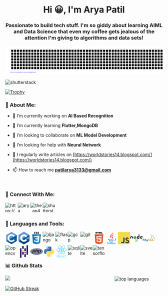 <h1 align="center">Hi 😀, I'm Arya Patil</h1>
<h3 align="center">Passionate to build tech stuff. I'm so giddy about learning AIML and Data Science that even my coffee gets jealous of the attention I'm giving to algorithms and data sets! </h3>

![gitartwork](gitartwork.svg)

<p align="left"> <img src="https://komarev.com/ghpvc/?username=shutterstack&label=Profile%20views&color=0e75b6&style=flat" alt="shutterstack" /> </p>

[![Trophy](https://github-profile-trophy.vercel.app/?username=ShutterStack&theme=tokyonight&border_radius=5&border=A504EB)](https://github.com/ryo-ma/github-profile-trophy)

### 🧐 About Me:
- 🔭 I’m currently working on **AI Based Recognition**

- 🌱 I’m currently learning **Flutter,MongoDB**

- 👯 I’m looking to collaborate on **ML Model Development**

- 🤝 I’m looking for help with **Neural Network**

- 📝 I regularly write articles on [https://worldstories14.blogspot.com/](https://worldstories14.blogspot.com/)

- 📫 How to reach me **patilarya3133@gmail.com**

<br>

### 🤝 Connect With Me:
<a href="https://linkedin.com/in/https://www.linkedin.com/in/arya-patil-94b115210/" target="blank"><img align="left" src="https://raw.githubusercontent.com/rahuldkjain/github-profile-readme-generator/master/src/images/icons/Social/linked-in-alt.svg" alt="https://www.linkedin.com/in/arya-patil-94b115210/" height="30" width="40" /></a>
<a href="https://kaggle.com/arya patil_411" target="blank"><img align="left" src="https://raw.githubusercontent.com/rahuldkjain/github-profile-readme-generator/master/src/images/icons/Social/kaggle.svg" alt="arya patil_411" height="30" width="40" /></a>
<a href="https://instagram.com/the_ap4" target="blank"><img align="left" src="https://raw.githubusercontent.com/rahuldkjain/github-profile-readme-generator/master/src/images/icons/Social/instagram.svg" alt="the_ap4" height="30" width="40" /></a>
<a href="https://www.hackerrank.com/shutterstack" target="blank"><img align="left" src="https://raw.githubusercontent.com/rahuldkjain/github-profile-readme-generator/master/src/images/icons/Social/hackerrank.svg" alt="shutterstack" height="30" width="40" /></a>

<br>
<br>

### 🔨 Languages and Tools:
<a href="https://www.cprogramming.com/" target="_blank" rel="noreferrer"> <img align="left" src="https://raw.githubusercontent.com/devicons/devicon/master/icons/c/c-original.svg" alt="c" width="40" height="40"/> </a> 
<a href="https://www.w3schools.com/cpp/" target="_blank" rel="noreferrer"> <img align="left" src="https://raw.githubusercontent.com/devicons/devicon/master/icons/cplusplus/cplusplus-original.svg" alt="cplusplus" width="40" height="40"/> </a> 
<a href="https://www.w3schools.com/css/" target="_blank" rel="noreferrer"> <img align="left" src="https://raw.githubusercontent.com/devicons/devicon/master/icons/css3/css3-original-wordmark.svg" alt="css3" width="40" height="40"/> </a> 
<a href="https://www.djangoproject.com/" target="_blank" rel="noreferrer"> <img align="left" src="https://cdn.worldvectorlogo.com/logos/django.svg" alt="django" width="40" height="40"/> </a> 
<a href="https://flask.palletsprojects.com/" target="_blank" rel="noreferrer"> <img align="left" src="https://www.vectorlogo.zone/logos/pocoo_flask/pocoo_flask-icon.svg" alt="flask" width="40" height="40"/> </a> 
<a href="https://cloud.google.com" target="_blank" rel="noreferrer"> <img align="left" src="https://www.vectorlogo.zone/logos/google_cloud/google_cloud-icon.svg" alt="gcp" width="40" height="40"/> </a> 
<a href="https://git-scm.com/" target="_blank" rel="noreferrer"> <img align="left" src="https://www.vectorlogo.zone/logos/git-scm/git-scm-icon.svg" alt="git" width="40" height="40"/> </a> 
<a href="https://www.w3.org/html/" target="_blank" rel="noreferrer"> <img align="left" src="https://raw.githubusercontent.com/devicons/devicon/master/icons/html5/html5-original-wordmark.svg" alt="html5" width="40" height="40"/> </a> 
<a href="https://www.java.com" target="_blank" rel="noreferrer"> <img align="left" src="https://raw.githubusercontent.com/devicons/devicon/master/icons/java/java-original.svg" alt="java" width="40" height="40"/> </a> 
<a href="https://developer.mozilla.org/en-US/docs/Web/JavaScript" target="_blank" rel="noreferrer"> <img align="left" src="https://raw.githubusercontent.com/devicons/devicon/master/icons/javascript/javascript-original.svg" alt="javascript" width="40" height="40"/> </a> 
<a href="https://www.mysql.com/" target="_blank" rel="noreferrer"> <img src="https://raw.githubusercontent.com/devicons/devicon/master/icons/mysql/mysql-original-wordmark.svg" alt="mysql" width="40" height="40"/> </a> 
<a href="https://nodejs.org" target="_blank" rel="noreferrer"> <img align="left" src="https://raw.githubusercontent.com/devicons/devicon/master/icons/nodejs/nodejs-original-wordmark.svg" alt="nodejs" width="40" height="40"/> </a> 
<a href="https://opencv.org/" target="_blank" rel="noreferrer"> <img align="left" src="https://www.vectorlogo.zone/logos/opencv/opencv-icon.svg" alt="opencv" width="40" height="40"/> </a> 
<a href="https://pandas.pydata.org/" target="_blank" rel="noreferrer"> <img align="left" src="https://raw.githubusercontent.com/devicons/devicon/2ae2a900d2f041da66e950e4d48052658d850630/icons/pandas/pandas-original.svg" alt="pandas" width="40" height="40"/> </a> 
<a href="https://www.php.net" target="_blank" rel="noreferrer"> <img align="left" src="https://raw.githubusercontent.com/devicons/devicon/master/icons/php/php-original.svg" alt="php" width="40" height="40"/> </a> 
<a href="https://www.python.org" target="_blank" rel="noreferrer"> <img align="left" src="https://raw.githubusercontent.com/devicons/devicon/master/icons/python/python-original.svg" alt="python" width="40" height="40"/> </a> 
<a href="https://reactjs.org/" target="_blank" rel="noreferrer"> <img align="left" src="https://raw.githubusercontent.com/devicons/devicon/master/icons/react/react-original-wordmark.svg" alt="react" width="40" height="40"/> </a> 
<a href="https://www.sqlite.org/" target="_blank" rel="noreferrer"> <img align="left" src="https://www.vectorlogo.zone/logos/sqlite/sqlite-icon.svg" alt="sqlite" width="40" height="40"/> </a> 
<a href="https://svelte.dev" target="_blank" rel="noreferrer"> <img align="left" src="https://upload.wikimedia.org/wikipedia/commons/1/1b/Svelte_Logo.svg" alt="svelte" width="40" height="40"/> </a>
<a href="https://www.tensorflow.org" target="_blank" rel="noreferrer"> <img align="left" src="https://www.vectorlogo.zone/logos/tensorflow/tensorflow-icon.svg" alt="tensorflow" width="40" height="40"/> </a> </p>

<br>

### 📊 Github Stats
<img width=350 align="left" src="https://github-readme-stats.vercel.app/api/top-langs/?username=ShutterStack&layout=compact&theme=nightowl&border_radius=5&border=A504EB"  />

<img width=450 align="center" src="https://github-readme-stats.vercel.app/api?username=ShutterStack&theme=nightowl&show_icons=true&border_radius=5&border=A504EB" alt="top languages" />

[![GitHub Streak](https://streak-stats.demolab.com?user=ShutterStack&theme=nightowl&border_radius=5&border=A504EB&ring=EB5454)](https://git.io/streak-stats)
